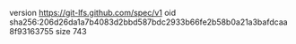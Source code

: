 version https://git-lfs.github.com/spec/v1
oid sha256:206d26da1a7b4083d2bbd587bdc2933b66fe2b58b0a21a3bafdcaa8f93163755
size 743
